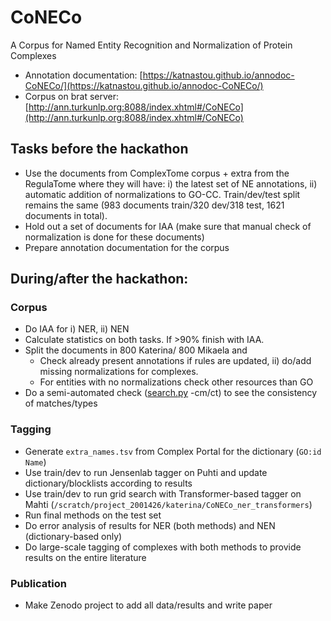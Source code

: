 # CoNECo

A Corpus for Named Entity Recognition and Normalization of Protein Complexes

* Annotation documentation: [https://katnastou.github.io/annodoc-CoNECo/](https://katnastou.github.io/annodoc-CoNECo/)
* Corpus on brat server: [http://ann.turkunlp.org:8088/index.xhtml#/CoNECo](http://ann.turkunlp.org:8088/index.xhtml#/CoNECo)

## Tasks before the hackathon

* Use the documents from ComplexTome corpus + extra from the RegulaTome where they will have: i) the latest set of NE annotations, ii) automatic addition of normalizations to GO-CC. Train/dev/test split remains the same (983 documents train/320 dev/318 test, 1621 documents in total). 
* Hold out a set of documents for IAA (make sure that manual check of normalization is done for these documents)
* Prepare annotation documentation for the corpus

## During/after the hackathon:

### Corpus

* Do IAA for i) NER, ii) NEN
* Calculate statistics on both tasks. If >90% finish with IAA.
* Split the documents in 800 Katerina/ 800 Mikaela and
  * Check already present annotations if rules are updated, ii) do/add missing normalizations for complexes.
  * For entities with no normalizations check other resources than GO
* Do a semi-automated check ([search.py](https://github.com/nlplab/brat/blob/master/server/src/search.py) -cm/ct) to see the consistency of matches/types 

### Tagging

* Generate `extra_names.tsv` from Complex Portal for the dictionary (`GO:id Name`) 
* Use train/dev to run Jensenlab tagger on Puhti and update dictionary/blocklists according to results
* Use train/dev to run grid search with Transformer-based tagger on Mahti (`/scratch/project_2001426/katerina/CoNECo_ner_transformers`)
* Run final methods on the test set
* Do error analysis of results for NER (both methods) and NEN (dictionary-based only)
* Do large-scale tagging of complexes with both methods to provide results on the entire literature

### Publication
* Make Zenodo project to add all data/results and write paper
 
